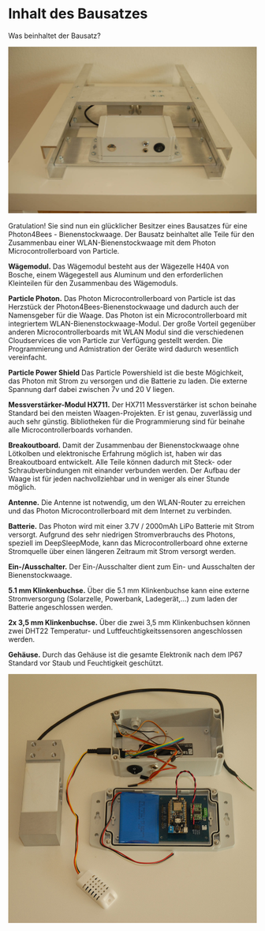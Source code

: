
# Inhalt des Bausatzes [](id=inhalt-des-bausatzes)

Was beinhaltet der Bausatz?

![Photon4Bees - WLAN - Bienenstockwaage](../images/Photon4Bees-Bienenstockwaage-Bausatz.jpg)

Gratulation! Sie sind nun ein glücklicher Besitzer eines Bausatzes für eine Photon4Bees - Bienenstockwaage. Der Bausatz beinhaltet alle Teile für den Zusammenbau einer WLAN-Bienenstockwaage mit dem Photon Microcontrollerboard von Particle.

**Wägemodul.** Das Wägemodul besteht aus der Wägezelle H40A von Bosche, einem Wägegestell aus Aluminum und den erforderlichen Kleinteilen für den Zusammenbau des Wägemoduls.

**Particle Photon.** Das Photon Microcontrollerboard von Particle ist das  Herzstück der Photon4Bees-Bienenstockwaage und dadurch auch der Namensgeber für die Waage. Das Photon ist ein Microcontrollerboard mit integriertem WLAN-Bienenstockwaage-Modul. Der große Vorteil gegenüber anderen Microcontrollerboards mit WLAN Modul sind die verschiedenen Cloudservices die von Particle zur Verfügung gestellt werden. Die Programmierung und Admistration der Geräte wird dadurch wesentlich vereinfacht.

**Particle Power Shield** Das Particle Powershield ist die beste Mögichkeit, das Photon mit Strom zu versorgen und die Batterie zu laden. Die externe Spannung darf dabei zwischen 7v und 20 V liegen.

**Messverstärker-Modul HX711.** Der HX711 Messverstärker ist schon beinahe Standard bei den meisten Waagen-Projekten. Er ist genau, zuverlässig und auch sehr günstig. Bibliotheken für die Programmierung sind für beinahe alle Microcontrollerboards vorhanden.

**Breakoutboard.** Damit der Zusammenbau der Bienenstockwaage ohne Lötkolben und elektronische Erfahrung möglich ist, haben wir das Breakoutboard entwickelt. Alle Teile können dadurch mit Steck- oder Schraubverbindungen mit einander verbunden werden. Der Aufbau der Waage ist für jeden nachvollziehbar und in weniger als einer Stunde möglich.

**Antenne.** Die Antenne ist notwendig, um den WLAN-Router zu erreichen und das Photon Microcontrollerboard mit dem Internet zu verbinden.

**Batterie.** Das Photon wird mit einer 3.7V / 2000mAh LiPo Batterie mit Strom versorgt. Aufgrund des sehr niedrigen Stromverbrauchs des Photons, speziell im DeepSleepMode, kann das Microcontrollerboard ohne externe Stromquelle über einen längeren Zeitraum mit Strom versorgt werden.

**Ein-/Ausschalter.** Der Ein-/Ausschalter dient zum Ein- und Ausschalten der Bienenstockwaage.

**5.1 mm Klinkenbuchse.** Über die 5.1 mm Klinkenbuchse kann eine externe Stromversorgung (Solarzelle, Powerbank, Ladegerät,...) zum laden der Batterie angeschlossen werden.

**2x 3,5 mm Klinkenbuchse.** Über die zwei 3,5 mm Klinkenbuchsen können zwei DHT22 Temperatur- und Luftfeuchtigkeitssensoren angeschlossen werden.

**Gehäuse.** Durch das Gehäuse ist die gesamte Elektronik nach dem IP67 Standard vor Staub und Feuchtigkeit geschützt.

![Photon4Bees - WLAN - Bienenstockwaage - Elektronik - Bausatz](../images/Photon4Bees-Elektronik-Bausatz.jpg)
